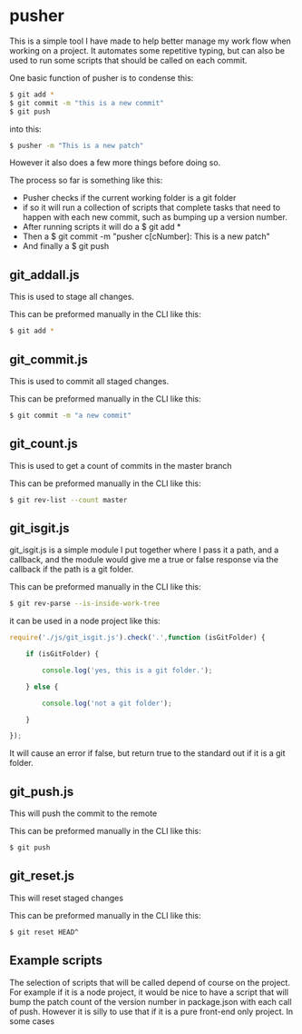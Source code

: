 # pusher

This is a simple tool I have made to help better manage my work flow when working on a project. It automates some repetitive typing, but can also be used to run some scripts that should be called on each commit.

One basic function of pusher is to condense this:

```bash
$ git add *
$ git commit -m "this is a new commit"
$ git push
```

into this:

```bash
$ pusher -m "This is a new patch"
```

However it also does a few more things before doing so.

The process so far is something like this:

* Pusher checks if the current working folder is a git folder
* if so it will run a collection of scripts that complete tasks that need to happen with each new commit, such as bumping up a version number.
* After running scripts it will do a $ git add *
* Then a $ git commit -m "pusher c[cNumber]: This is a new patch"
* And finally a $ git push

## git_addall.js

This is used to stage all changes.

This can be preformed manually in the CLI like this:
```bash
$ git add *
```

## git_commit.js

This is used to commit all staged changes.

This can be preformed manually in the CLI like this:
```bash
$ git commit -m "a new commit"
```

## git_count.js

This is used to get a count of commits in the master branch

This can be preformed manually in the CLI like this:
```bash
$ git rev-list --count master
```

## git_isgit.js

git_isgit.js is a simple module I put together where I pass it a path, and a callback, and the module would give me a true or false response via the callback if the path is a git folder.

This can be preformed manually in the CLI like this:
```bash
$ git rev-parse --is-inside-work-tree
```

it can be used in a node project like this:
```js
require('./js/git_isgit.js').check('.',function (isGitFolder) {

    if (isGitFolder) {

        console.log('yes, this is a git folder.');

    } else {

        console.log('not a git folder');

    }

});
```

It will cause an error if false, but return true to the standard out if it is a git folder.

## git_push.js

This will push the commit to the remote

This can be preformed manually in the CLI like this:
```bash
$ git push
```

## git_reset.js

This will reset staged changes

This can be preformed manually in the CLI like this:
```bash
$ git reset HEAD^
```

## Example scripts

The selection of scripts that will be called depend of course on the project. For example if it is a node project, it would be nice to have a script that will bump the patch count of the version number in package.json with each call of push. However it is silly to use that if it is a pure front-end only project. In some cases 